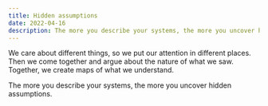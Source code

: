 ```yaml
---
title: Hidden assumptions
date: 2022-04-16
description: The more you describe your systems, the more you uncover hidden assumptions.
---
```


We care about different things, so we put our attention in different places.
Then we come together and argue about the nature of what we saw.
Together, we create maps of what we understand.

The more you describe your systems, the more you uncover hidden assumptions.
